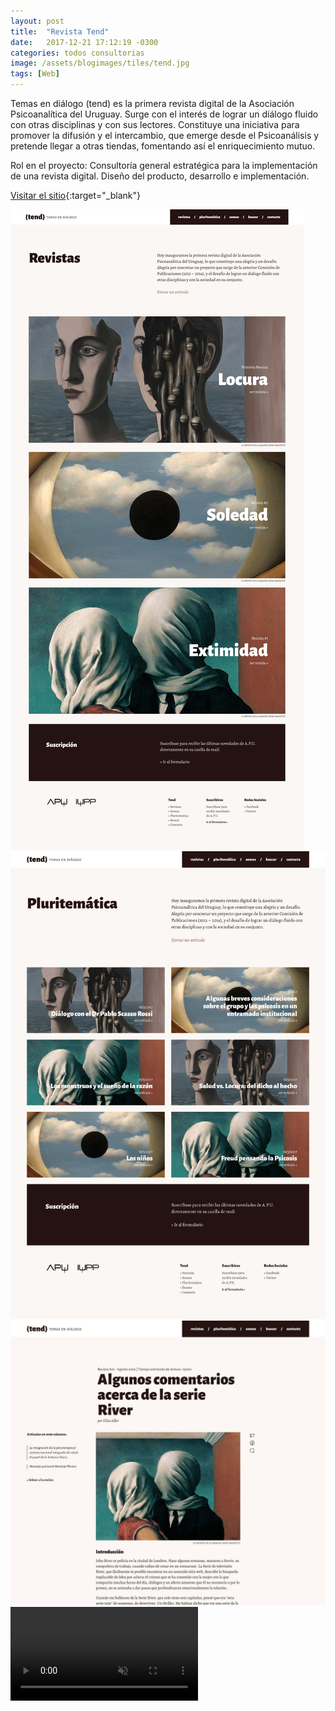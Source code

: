```yaml
---
layout: post
title:  "Revista Tend"
date:   2017-12-21 17:12:19 -0300
categories: todos consultorias
image: /assets/blogimages/tiles/tend.jpg
tags: [Web]
---
```

Temas en diálogo (tend) es la primera revista digital de la Asociación Psicoanalítica del Uruguay. Surge con el interés de lograr un diálogo fluido con otras disciplinas y con sus lectores. Constituye una iniciativa para promover la difusión y el intercambio, que emerge desde el Psicoanálisis y pretende llegar a otras tiendas, fomentando así el enriquecimiento mutuo.

Rol en el proyecto: Consultoría general estratégica para la implementación de una revista digital. Diseño del producto, desarrollo e implementación.

[Visitar el sitio](https://tend.uy/){:target="_blank"}

<img class="post-image-full" src="/assets/blogimages/tend-1.jpg">
<img class="post-image-full" src="/assets/blogimages/tend-2.jpg">
<img class="post-image-full" src="/assets/blogimages/tend-3.jpg">
<video autobuffer autoPlay loop muted><source src="/assets/blogimages/tend-1.mp4" type="video/mp4" /></video>